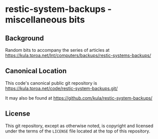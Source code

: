 # restic-system-backups - miscellaneous bits

## Background

Random bits to accompany the series of articles at
https://kula.tproa.net/lnt/computers/backups/restic-systems-backups/

## Canonical Location

This code's canonical public git repository is
https://kula.tproa.net/code/restic-system-backups.git/

It may also be found at https://github.com/kula/restic-system-backups/

## License

This git repository, except as otherwise noted, is copyright and licensed under
the terms of the `LICENSE` file located at the top of this repository.
